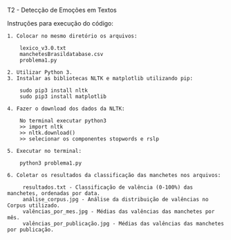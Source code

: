 T2 - Detecção de Emoções em Textos

Instruções para execução do código:

    1. Colocar no mesmo diretório os arquivos:
        
        lexico_v3.0.txt
        manchetesBrasildatabase.csv
        problema1.py

    2. Utilizar Python 3.
    3. Instalar as bibliotecas NLTK e matplotlib utilizando pip: 

        sudo pip3 install nltk
        sudo pip3 install matplotlib

    4. Fazer o download dos dados da NLTK:

        No terminal executar python3
        >> import nltk
        >> nltk.download()
        >> selecionar os componentes stopwords e rslp

    5. Executar no terminal:

        python3 problema1.py

    6. Coletar os resultados da classificação das manchetes nos arquivos:
    
         resultados.txt - Classificação de valência (0-100%) das manchetes, ordenadas por data.
         análise_corpus.jpg - Análise da distribuição de valências no Corpus utilizado.
         valências_por_mes.jpg - Médias das valências das manchetes por mês.
         valências_por_publicação.jpg - Médias das valências das manchetes por publicação.